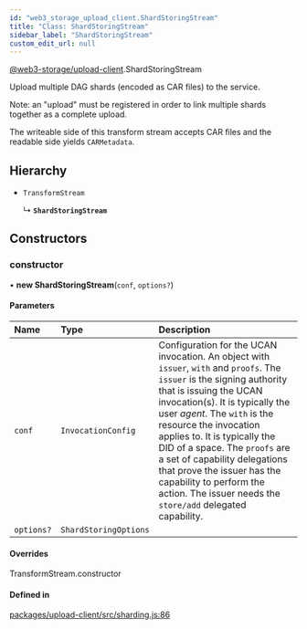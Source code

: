 ```yaml
---
id: "web3_storage_upload_client.ShardStoringStream"
title: "Class: ShardStoringStream"
sidebar_label: "ShardStoringStream"
custom_edit_url: null
---
```


[@web3-storage/upload-client](../modules/web3_storage_upload_client.md).ShardStoringStream

Upload multiple DAG shards (encoded as CAR files) to the service.

Note: an "upload" must be registered in order to link multiple shards
together as a complete upload.

The writeable side of this transform stream accepts CAR files and the
readable side yields `CARMetadata`.

## Hierarchy

- `TransformStream`

  ↳ **`ShardStoringStream`**

## Constructors

### constructor

• **new ShardStoringStream**(`conf`, `options?`)

#### Parameters

| Name | Type | Description |
| :------ | :------ | :------ |
| `conf` | `InvocationConfig` | Configuration for the UCAN invocation. An object with `issuer`, `with` and `proofs`. The `issuer` is the signing authority that is issuing the UCAN invocation(s). It is typically the user _agent_. The `with` is the resource the invocation applies to. It is typically the DID of a space. The `proofs` are a set of capability delegations that prove the issuer has the capability to perform the action. The issuer needs the `store/add` delegated capability. |
| `options?` | `ShardStoringOptions` |  |

#### Overrides

TransformStream.constructor

#### Defined in

[packages/upload-client/src/sharding.js:86](https://github.com/web3-storage/w3-protocol/blob/f7a9871/packages/upload-client/src/sharding.js#L86)
